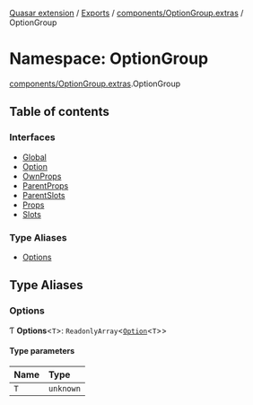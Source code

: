 [Quasar extension](../index.md) / [Exports](../modules.md) / [components/OptionGroup.extras](components_OptionGroup_extras.md) / OptionGroup

# Namespace: OptionGroup

[components/OptionGroup.extras](components_OptionGroup_extras.md).OptionGroup

## Table of contents

### Interfaces

- [Global](../interfaces/components_OptionGroup_extras.OptionGroup.Global.md)
- [Option](../interfaces/components_OptionGroup_extras.OptionGroup.Option.md)
- [OwnProps](../interfaces/components_OptionGroup_extras.OptionGroup.OwnProps.md)
- [ParentProps](../interfaces/components_OptionGroup_extras.OptionGroup.ParentProps.md)
- [ParentSlots](../interfaces/components_OptionGroup_extras.OptionGroup.ParentSlots.md)
- [Props](../interfaces/components_OptionGroup_extras.OptionGroup.Props.md)
- [Slots](../interfaces/components_OptionGroup_extras.OptionGroup.Slots.md)

### Type Aliases

- [Options](components_OptionGroup_extras.OptionGroup.md#options)

## Type Aliases

### Options

Ƭ **Options**<`T`\>: `ReadonlyArray`<[`Option`](../interfaces/components_OptionGroup_extras.OptionGroup.Option.md)<`T`\>\>

#### Type parameters

| Name | Type |
| :------ | :------ |
| `T` | `unknown` |
